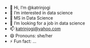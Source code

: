 - 👋 Hi, I’m @katrinjogi
- 👀 I’m interested in data science
- 🌱 MS in Data Science
- 💞️ I’m looking for a job in data science
- 📫 katrinjogi@yahoo.com
- 😄 Pronouns: she/her
- ⚡ Fun fact: ...

<!---
katrinjogi/katrinjogi is a ✨ special ✨ repository because its `README.md` (this file) appears on your GitHub profile.
You can click the Preview link to take a look at your changes.
--->
